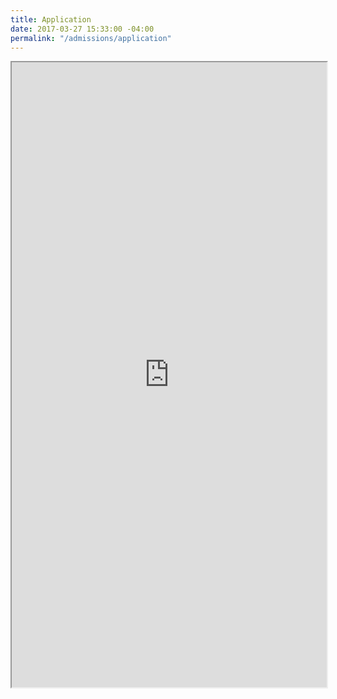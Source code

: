 ```yaml
---
title: Application
date: 2017-03-27 15:33:00 -04:00
permalink: "/admissions/application"
---
```


<iframe src="https://docs.google.com/a/miamicollegeofdesign.com/forms/d/e/1FAIpQLSeL1lVxQnVq9EAcTkH0iVliPdbTjDJM09-hUCy3YVWGM5MlJA/viewform?embedded=true" width="100%" height="1000" frameborder="10px" marginheight="10px" marginwidth="5px">Loading...</iframe>